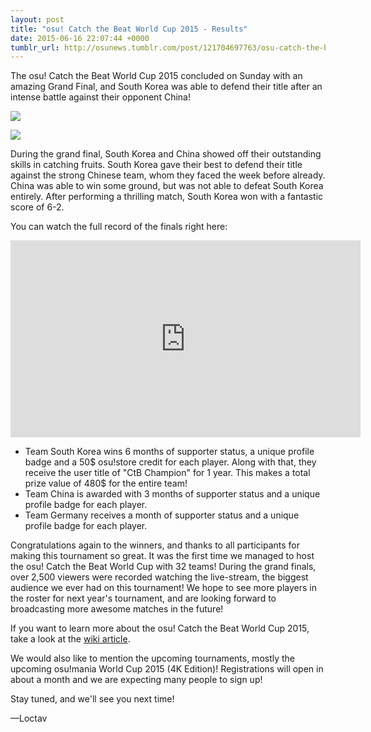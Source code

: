 ```yaml
---
layout: post
title: "osu! Catch the Beat World Cup 2015 - Results"
date: 2015-06-16 22:07:44 +0000
tumblr_url: http://osunews.tumblr.com/post/121704697763/osu-catch-the-beat-world-cup-2015-results
---
```


The osu! Catch the Beat World Cup 2015 concluded on Sunday with an amazing Grand Final, and South Korea was able to defend their title after an intense battle against their opponent China!

![](/wiki/shared/news/banners/catch_logo_2015.png)

![](/wiki/shared/news/2015-06-16-osu-catch-the-beat-world-cup-2015-results/osu!ctb+ranking.png)

During the grand final, South Korea and China showed off their outstanding skills in catching fruits. South Korea gave their best to defend their title against the strong Chinese team, whom they faced the week before already. China was able to win some ground, but was not able to defeat South Korea entirely. After performing a thrilling match, South Korea won with a fantastic score of 6-2.

You can watch the full record of the finals right here:

<iframe width="560" height="315" src="https://www.youtube.com/embed/FvGKD6sXQDU" frameborder="0" allowfullscreen></iframe>

- Team South Korea wins 6 months of supporter status, a unique profile badge and a 50$ osu!store credit for each player. Along with that, they receive the user title of "CtB Champion" for 1 year. This makes a total prize value of 480$ for the entire team!
- Team China is awarded with 3 months of supporter status and a unique profile badge for each player.
- Team Germany receives a month of supporter status and a unique profile badge for each player.

Congratulations again to the winners, and thanks to all participants for making this tournament so great. It was the first time we managed to host the osu! Catch the Beat World Cup with 32 teams! During the grand finals, over 2,500 viewers were recorded watching the live-stream, the biggest audience we ever had on this tournament! We hope to see more players in the roster for next year's tournament, and are looking forward to broadcasting more awesome matches in the future!

If you want to learn more about the osu! Catch the Beat World Cup 2015, take a look at the [wiki article](https://osu.ppy.sh/wiki/CWC_2015).

We would also like to mention the upcoming tournaments, mostly the upcoming osu!mania World Cup 2015 (4K Edition)! Registrations will open in about a month and we are expecting many people to sign up!

Stay tuned, and we'll see you next time!

—Loctav
